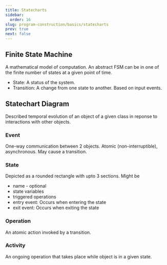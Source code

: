 ```yaml
---
title: Statecharts
sidebar:
  order: 16
slug: program-construction/basics/statecharts
prev: true
next: false
---
```


## Finite State Machine

A mathematical model of computation. An abstract FSM can be in one of the finite number of states at a given point of time.
- State: A status of the system.
- Transition: A change from one state to another. Based on input events.

## Statechart Diagram

Described temporal evolution of an object of a given class in reponse to interactions with other objects.

### Event

One-way communication between 2 objects. Atomic (non-interruptible), asynchronous. May cause a transition.


### State

Depicted as a rounded rectangle with upto 3 sections. Might be 
- name - optional
- state variables
- triggered operations
- entry event: Occurs when entering the state
- exit event: Occurs when exiting the state

### Operation

An atomic action invoked by a transition.

### Activity

An ongoing operation that takes place while object is in a given state.
